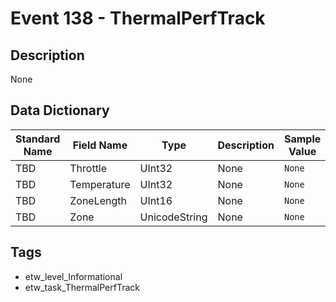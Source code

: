 # Event 138 - ThermalPerfTrack

## Description
None

## Data Dictionary
|Standard Name|Field Name|Type|Description|Sample Value|
|---|---|---|---|---|
|TBD|Throttle|UInt32|None|`None`|
|TBD|Temperature|UInt32|None|`None`|
|TBD|ZoneLength|UInt16|None|`None`|
|TBD|Zone|UnicodeString|None|`None`|

## Tags
* etw_level_Informational
* etw_task_ThermalPerfTrack